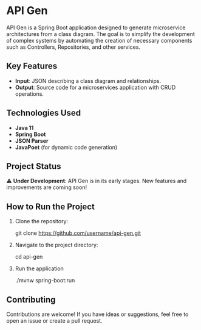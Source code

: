# API Gen

API Gen is a Spring Boot application designed to generate microservice architectures from a class diagram. The goal is to simplify the development of complex systems by automating the creation of necessary components such as Controllers, Repositories, and other services.

## Key Features

- **Input**: JSON describing a class diagram and relationships.
- **Output**: Source code for a microservices application with CRUD operations.

## Technologies Used

- **Java 11**
- **Spring Boot**
- **JSON Parser**
- **JavaPoet** (for dynamic code generation)

## Project Status

⚠️ **Under Development**: API Gen is in its early stages. New features and improvements are coming soon!

## How to Run the Project

1. Clone the repository:
   
   git clone https://github.com/username/api-gen.git
   
2. Navigate to the project directory:

   cd api-gen

3. Run the application
   
   ./mvnw spring-boot:run
	
	
## Contributing
Contributions are welcome! If you have ideas or suggestions, feel free to open an issue or create a pull request.

